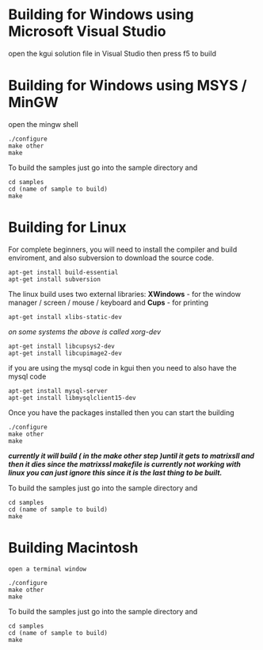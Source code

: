 # Building for Windows using Microsoft Visual Studio #

open the kgui solution file in Visual Studio
then press f5 to build

# Building for Windows using MSYS / MinGW #

open the mingw shell

```
./configure
make other
make
```

To build the samples just go into the sample directory and

```
cd samples
cd (name of sample to build)
make
```

# Building for Linux #

For complete beginners, you will need to install the compiler and build enviroment, and also subversion to download the source code.

```
apt-get install build-essential
apt-get install subversion
```

The linux build uses two external libraries:
**XWindows** - for the window manager / screen / mouse / keyboard
and **Cups** - for printing

```
apt-get install xlibs-static-dev
```

_on  some systems the above is called xorg-dev_

```
apt-get install libcupsys2-dev
apt-get install libcupimage2-dev
```

if you are using the mysql code in kgui then you need to also have the mysql code

```
apt-get install mysql-server
apt-get install libmysqlclient15-dev
```

Once you have the packages installed then you can start the building

```
./configure
make other
make
```

**_currently it will build ( in the make other step )until it gets to matrixsll and then it dies since the matrixssl makefile is currently not working with linux you can just ignore this since it is the last thing to be built._**

To build the samples just go into the sample directory and

```
cd samples
cd (name of sample to build)
make
```

# Building Macintosh #

```
open a terminal window

./configure
make other
make
```

To build the samples just go into the sample directory and

```
cd samples
cd (name of sample to build)
make
```